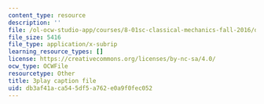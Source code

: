 ```yaml
---
content_type: resource
description: ''
file: /ol-ocw-studio-app/courses/8-01sc-classical-mechanics-fall-2016/db3af41aca545df5a762e0a9f0fec052_1AJbVRQTZlA.vtt
file_size: 5416
file_type: application/x-subrip
learning_resource_types: []
license: https://creativecommons.org/licenses/by-nc-sa/4.0/
ocw_type: OCWFile
resourcetype: Other
title: 3play caption file
uid: db3af41a-ca54-5df5-a762-e0a9f0fec052
---
```

